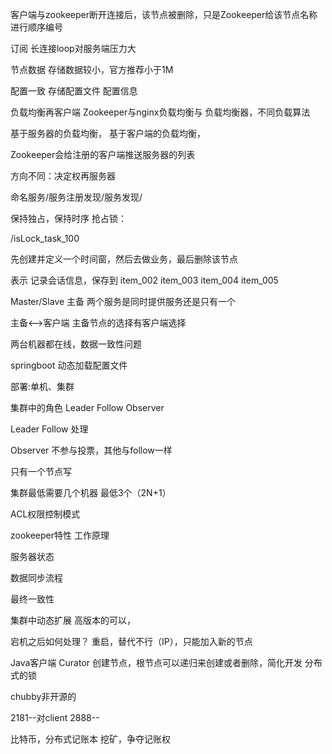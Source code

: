 
客户端与zookeeper断开连接后，该节点被删除，只是Zookeeper给该节点名称进行顺序编号


订阅
长连接loop对服务端压力大

节点数据
存储数据较小，官方推荐小于1M

配置一致
存储配置文件
配置信息




负载均衡再客户端
Zookeeper与nginx负载均衡与
负载均衡器，不同负载算法

基于服务器的负载均衡，
基于客户端的负载均衡，

Zookeeper会给注册的客户端推送服务器的列表

方向不同：决定权再服务器


命名服务/服务注册发现/服务发现/


保持独占，保持时序
抢占锁：

/isLock_task_100

先创建并定义一个时间窗，然后去做业务，最后删除该节点

表示
记录会话信息，保存到
item_002
item_003
item_004
item_005

Master/Slave
主备
两个服务是同时提供服务还是只有一个

主备<-->客户端
主备节点的选择有客户端选择

两台机器都在线，数据一致性问题












springboot 动态加载配置文件


























































 






部署:单机、集群

集群中的角色
Leader
Follow
Observer

Leader
Follow
处理

Observer
不参与投票，其他与follow一样


只有一个节点写


集群最低需要几个机器
最低3个（2N+1）

ACL权限控制模式


zookeeper特性
工作原理

服务器状态


数据同步流程


最终一致性


集群中动态扩展
高版本的可以，

宕机之后如何处理？
重启，替代不行（IP），只能加入新的节点

Java客户端 Curator
创建节点，根节点可以递归来创建或者删除，简化开发
分布式的锁

chubby非开源的

2181--对client
2888--




比特币，分布式记账本
挖矿，争夺记账权




















